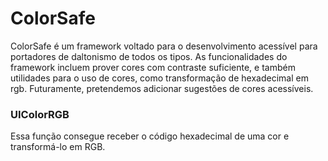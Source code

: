 # ColorSafe
ColorSafe é um framework voltado para o desenvolvimento acessível para portadores de daltonismo de todos os tipos. As funcionalidades do framework incluem prover cores com contraste suficiente, e também utilidades para o uso de cores, como transformação de hexadecimal em rgb. Futuramente, pretendemos adicionar sugestões de cores acessíveis.

### UIColorRGB
Essa função consegue receber o código hexadecimal de uma cor e transformá-lo em RGB.
